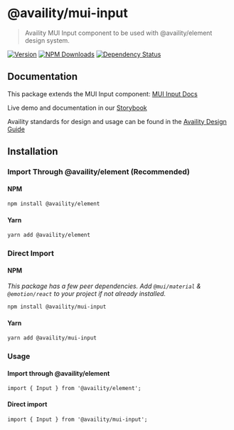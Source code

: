 # @availity/mui-input

> Availity MUI Input component to be used with @availity/element design system.

[![Version](https://img.shields.io/npm/v/@availity/mui-input.svg?style=for-the-badge)](https://www.npmjs.com/package/@availity/mui-input)
[![NPM Downloads](https://img.shields.io/npm/dt/@availity/mui-input.svg?style=for-the-badge)](https://www.npmjs.com/package/@availity/mui-input)
[![Dependency Status](https://img.shields.io/librariesio/release/npm/@availity/mui-input?style=for-the-badge)](https://github.com/Availity/element/blob/main/packages/mui-input/package.json)

## Documentation

This package extends the MUI Input component: [MUI Input Docs](https://mui.com/components/input/)

Live demo and documentation in our [Storybook](https://availity.github.io/element/?path=/docs/components-input-introduction--docs)

Availity standards for design and usage can be found in the [Availity Design Guide](https://zeroheight.com/2e36e50c7)

## Installation

### Import Through @availity/element (Recommended)

#### NPM

```bash
npm install @availity/element
```

#### Yarn

```bash
yarn add @availity/element
```

### Direct Import

#### NPM

_This package has a few peer dependencies. Add `@mui/material` & `@emotion/react` to your project if not already installed._

```bash
npm install @availity/mui-input
```

#### Yarn

```bash
yarn add @availity/mui-input
```

### Usage

#### Import through @availity/element

```tsx
import { Input } from '@availity/element';
```

#### Direct import

```tsx
import { Input } from '@availity/mui-input';
```
